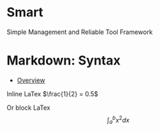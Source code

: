 # Smart
Simple Management and Reliable Tool Framework

Markdown: Syntax
================
*	[Overview](#overview)

Inline LaTex $\frac{1}{2} = 0.5$

Or block LaTex $$\int_{a}^{b} x^2 dx$$
